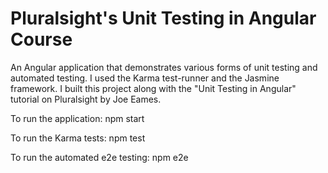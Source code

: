 # Pluralsight's Unit Testing in Angular Course

An Angular application that demonstrates various forms of unit testing and automated testing.  I used the Karma test-runner 
and the Jasmine framework.  I built this project along with the "Unit Testing in Angular" tutorial on Pluralsight by Joe Eames.

To run the application: npm start 

To run the Karma tests: npm test

To run the automated e2e testing: npm e2e
